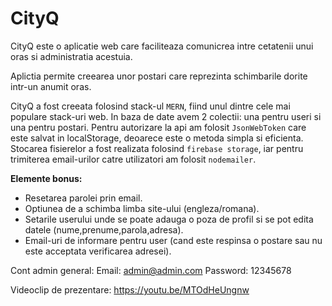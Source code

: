 # CityQ

CityQ este o aplicatie web care faciliteaza comunicrea intre cetatenii unui oras si administratia acestuia.

Aplictia permite creearea unor postari care reprezinta schimbarile dorite intr-un anumit oras.

CityQ a fost creeata folosind stack-ul `MERN`, fiind unul dintre cele mai populare stack-uri web.
In baza de date avem 2 colectii: una pentru useri si una pentru postari.
Pentru autorizare la api am folosit `JsonWebToken` care este salvat in localStorage, deoarece este o metoda simpla si eficienta.
Stocarea fisierelor a fost realizata folosind `firebase storage`, iar pentru trimiterea email-urilor catre utilizatori am folosit `nodemailer`.


**Elemente bonus:**
- Resetarea parolei prin email.
- Optiunea de a schimba limba site-ului (engleza/romana).
- Setarile userului unde se poate adauga o poza de profil si se pot edita datele (nume,prenume,parola,adresa).
- Email-uri de informare pentru user (cand este respinsa o postare sau nu este acceptata verificarea adresei).

Cont admin general:
Email: admin@admin.com
Password: 12345678

Videoclip de prezentare: https://youtu.be/MTOdHeUngnw
